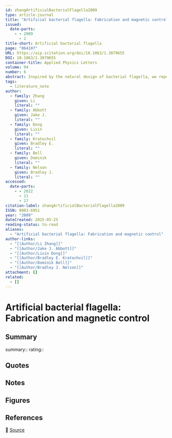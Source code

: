 ```yaml
---
id: zhangArtificialBacterialFlagella2009
type: article-journal
title: "Artificial bacterial flagella: Fabrication and magnetic control"
issued:
  date-parts:
    - - 2009
      - 2
title-short: Artificial bacterial flagella
page: "064107"
URL: https://aip.scitation.org/doi/10.1063/1.3079655
DOI: 10.1063/1.3079655
container-title: Applied Physics Letters
volume: 94
number: 6
abstract: Inspired by the natural design of bacterial flagella, we report artificial bacterial flagella (ABF) that have a comparable shape and size to their organic counterparts and can swim in a controllable fashion using weak applied magnetic fields. The helical swimmer consists of a helical tail resembling the dimensions of a natural flagellum and a thin soft-magnetic “head” on one end. The swimming locomotion of ABF is precisely controlled by three orthogonal electromagnetic coil pairs. Microsphere manipulation is performed, and the thrust force generated by an ABF is analyzed. ABF swimmers represent the first demonstration of microscopic artificial swimmers that use helical propulsion. Self-propelled devices such as these are of interest in fundamental research and for biomedical applications.
tags:
  - literature_note
author:
  - family: Zhang
    given: Li
    literal: ""
  - family: Abbott
    given: Jake J.
    literal: ""
  - family: Dong
    given: Lixin
    literal: ""
  - family: Kratochvil
    given: Bradley E.
    literal: ""
  - family: Bell
    given: Dominik
    literal: ""
  - family: Nelson
    given: Bradley J.
    literal: ""
accessed:
  date-parts:
    - - 2022
      - 11
      - 17
citation-label: zhangArtificialBacterialFlagella2009
ISSN: 0003-6951
year: "2009"
dateCreated: 2025-05-25
reading-status: to-read
aliases:
  - "Artificial bacterial flagella: Fabrication and magnetic control"
author-links:
  - "[[Author/Li Zhang]]"
  - "[[Author/Jake J. Abbott]]"
  - "[[Author/Lixin Dong]]"
  - "[[Author/Bradley E. Kratochvil]]"
  - "[[Author/Dominik Bell]]"
  - "[[Author/Bradley J. Nelson]]"
attachment: []
related:
  - []
---
```


# Artificial bacterial flagella: Fabrication and magnetic control

## Summary
summary::
rating::

## Quotes

## Notes

## Figures

## References

🔗 [Source](https://aip.scitation.org/doi/10.1063/1.3079655)

